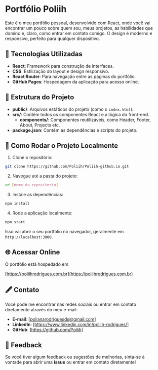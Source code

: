 # Portfólio Poliih

Este é o meu portfólio pessoal, desenvolvido com React, onde você vai encontrar um pouco sobre quem sou, meus projetos, as habilidades que domino e, claro, como entrar em contato comigo. O design é moderno e responsivo, perfeito para qualquer dispositivo.


## 🚀 Tecnologias Utilizadas

- **React**: Framework para construção de interfaces.
- **CSS**: Estilização do layout e design responsivo.
- **React Router**: Para navegação entre as páginas do portfólio.
- **GitHub Pages**: Hospedagem da aplicação para acesso online.

## 📂 Estrutura do Projeto

- **public/**: Arquivos estáticos do projeto (como o `index.html`).
- **src/**: Contém todos os componentes React e a lógica do front-end.
  - **components/**: Componentes reutilizáveis, como Header, Footer, About, Projects etc.
- **package.json**: Contém as dependências e scripts do projeto.

## 📍 Como Rodar o Projeto Localmente

1. Clone o repositório:

```bash
git clone https://github.com/Poliih/Poliih-github.io.git
```

2. Navegue até a pasta do projeto:

```bash
cd [nome-do-repositorio]
```

3. Instale as dependências:

```bash
npm install
```

4. Rode a aplicação localmente:

```bash
npm start
```

Isso vai abrir o seu portfólio no navegador, geralmente em `http://localhost:3000`.

## 🌐 Acessar Online

O portfólio está hospedado em:

[https://poliihrodrigues.com.br](https://poliihrodrigues.com.br)

## 🖋️ Contato

Você pode me encontrar nas redes sociais ou entrar em contato diretamente através do meu e-mail:

- **E-mail**: [polianarodriguesds@gmail.com]
- **LinkedIn**: [https://www.linkedin.com/in/poliih-rodrigues/]
- **GitHub**: [https://github.com/Poliih]

## 💬 Feedback

Se você tiver algum feedback ou sugestões de melhorias, sinta-se à vontade para abrir uma **issue** ou entrar em contato diretamente!
